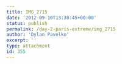 ```yaml
---
title: IMG_2715
date: '2012-09-10T13:30:45+00:00'
status: publish
permalink: /day-2-paris-extreme/img_2715
author: 'Dylan Pavelko'
excerpt: ''
type: attachment
id: 355
---
```

<!DOCTYPE html PUBLIC "-//W3C//DTD HTML 4.0 Transitional//EN" "http://www.w3.org/TR/REC-html40/loose.dtd">
<?xml encoding="UTF-8">
